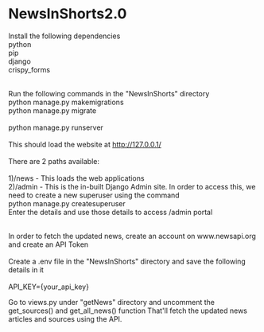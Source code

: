 # NewsInShorts2.0

Install the following dependencies<br>
python<br>
pip<br>
django<br>
crispy_forms<br>
<br>

Run the following commands in the "NewsInShorts" directory<br>
python manage.py makemigrations<br>
python manage.py migrate<br>
<br>
python manage.py runserver<br>
<br>
This should load the website at http://127.0.0.1/<br>
<br>
There are 2 paths available:<br>
<br>
1)/news - This loads the web applications<br>
2)/admin - This is the in-built Django Admin site. In order to access this, we need to create a new superuser using the command<br>
  python manage.py createsuperuser<br>
  Enter the details and use those details to access /admin portal<br>
  
<br>
In order to fetch the updated news, create an account on www.newsapi.org and create an API Token<br>
<br>
Create a .env file in the "NewsInShorts" directory and save the following details in it<br>
<br>
API_KEY={your_api_key}<br>

Go to views.py under "getNews" directory and uncomment the get_sources() and get_all_news() function
That'll fetch the updated news articles and sources using the API.


  
